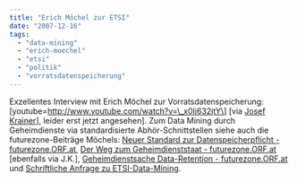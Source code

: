 ```yaml
---
title: "Erich Möchel zur ETSI"
date: "2007-12-16"
tags: 
  - "data-mining"
  - "erich-moechel"
  - "etsi"
  - "politik"
  - "vorratsdatenspeicherung"
---
```


Exzellentes Interview mit Erich Möchel zur Vorratsdatenspeicherung: \[youtube=http://www.youtube.com/watch?v=\_x0Ij632jtY\] \[via [Josef Krainer](http://62.218.221.80/elgg/josefjuk07/weblog/293.html "Josef Krainer :: Blog :: Erich Möchel über Datenschutz")\], leider erst jetzt angesehen\]. Zum Data Mining durch Geheimdienste via standardisierte Abhör-Schnittstellen siehe auch die futurezone-Beiträge Möchels: [Neuer Standard zur Datenspeicherpflicht - futurezone.ORF.at](http://futurezone.orf.at/it/stories/146198/ "Neuer Standard zur Datenspeicherpflicht - futurezone.ORF.at"), [Der Weg zum Geheimdienststaat - futurezone.ORF.at](http://futurezone.orf.at/it/stories/223854/ "Der Weg zum Geheimdienststaat - futurezone.ORF.at") \[ebenfalls via J.K.\], [Geheimdienstsache Data-Retention - futurezone.ORF.at](http://futurezone.orf.at/it/stories/196067/ "Geheimdienstsache Data-Retention - futurezone.ORF.at") und [Schriftliche Anfrage zu ETSI-Data-Mining](http://futurezone.orf.at/it/stories/233660/ "Schriftliche Anfrage zu ETSI-Data-Mining - futurezone.ORF.at").
